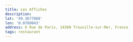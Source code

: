 ```yaml
---
title: Les Affiches
description: 
lat: '49.3677868'
lon: '0.0789043'
address: 6 Rue de Paris, 14360 Trouville-sur-Mer, France
tags: restaurant
---
```

